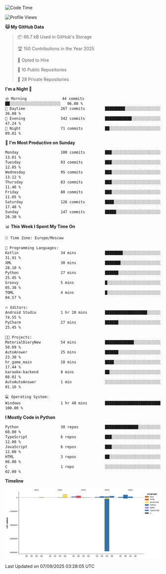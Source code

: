 <!--START_SECTION:waka-->
![Code Time](http://img.shields.io/badge/Code%20Time-811%20hrs%2031%20mins-blue)

![Profile Views](http://img.shields.io/badge/Profile%20Views-2-blue)

**🐱 My GitHub Data** 

> 📦 66.7 kB Used in GitHub's Storage 
 > 
> 🏆 150 Contributions in the Year 2025
 > 
> 💼 Opted to Hire
 > 
> 📜 10 Public Repositories 
 > 
> 🔑 28 Private Repositories 
 > 
**I'm a Night 🦉** 

```text
🌞 Morning                44 commits          ██░░░░░░░░░░░░░░░░░░░░░░░   06.08 % 
🌆 Daytime                267 commits         █████████░░░░░░░░░░░░░░░░   36.88 % 
🌃 Evening                342 commits         ████████████░░░░░░░░░░░░░   47.24 % 
🌙 Night                  71 commits          ██░░░░░░░░░░░░░░░░░░░░░░░   09.81 % 
```
📅 **I'm Most Productive on Sunday** 

```text
Monday                   100 commits         ███░░░░░░░░░░░░░░░░░░░░░░   13.81 % 
Tuesday                  93 commits          ███░░░░░░░░░░░░░░░░░░░░░░   12.85 % 
Wednesday                95 commits          ███░░░░░░░░░░░░░░░░░░░░░░   13.12 % 
Thursday                 83 commits          ███░░░░░░░░░░░░░░░░░░░░░░   11.46 % 
Friday                   80 commits          ███░░░░░░░░░░░░░░░░░░░░░░   11.05 % 
Saturday                 126 commits         ████░░░░░░░░░░░░░░░░░░░░░   17.40 % 
Sunday                   147 commits         █████░░░░░░░░░░░░░░░░░░░░   20.30 % 
```


📊 **This Week I Spent My Time On** 

```text
🕑︎ Time Zone: Europe/Moscow

💬 Programming Languages: 
Kotlin                   34 mins             ████████░░░░░░░░░░░░░░░░░   31.91 % 
XML                      30 mins             ███████░░░░░░░░░░░░░░░░░░   28.10 % 
Python                   27 mins             ██████░░░░░░░░░░░░░░░░░░░   25.45 % 
Groovy                   5 mins              █░░░░░░░░░░░░░░░░░░░░░░░░   05.38 % 
TOML                     4 mins              █░░░░░░░░░░░░░░░░░░░░░░░░   04.57 % 

🔥 Editors: 
Android Studio           1 hr 20 mins        ███████████████████░░░░░░   74.55 % 
PyCharm                  27 mins             ██████░░░░░░░░░░░░░░░░░░░   25.45 % 

🐱‍💻 Projects: 
MaterialDiaryNew         54 mins             █████████████░░░░░░░░░░░░   50.09 % 
AutoAnswer               25 mins             ██████░░░░░░░░░░░░░░░░░░░   23.30 % 
hr_game_main             18 mins             ████░░░░░░░░░░░░░░░░░░░░░   17.44 % 
karaoke-backend          8 mins              ██░░░░░░░░░░░░░░░░░░░░░░░   08.01 % 
AutoAutoAnswer           1 min               ░░░░░░░░░░░░░░░░░░░░░░░░░   01.16 % 

💻 Operating System: 
Windows                  1 hr 48 mins        █████████████████████████   100.00 % 
```

**I Mostly Code in Python** 

```text
Python                   30 repos            ███████████████░░░░░░░░░░   60.00 % 
TypeScript               6 repos             ███░░░░░░░░░░░░░░░░░░░░░░   12.00 % 
JavaScript               6 repos             ███░░░░░░░░░░░░░░░░░░░░░░   12.00 % 
HTML                     3 repos             ██░░░░░░░░░░░░░░░░░░░░░░░   06.00 % 
C                        1 repo              ░░░░░░░░░░░░░░░░░░░░░░░░░   02.00 % 
```



**Timeline**

![Lines of Code chart](https://raw.githubusercontent.com/adlemx/adlemx/main/assets/bar_graph.png)


 Last Updated on 07/09/2025 03:28:05 UTC
<!--END_SECTION:waka-->

